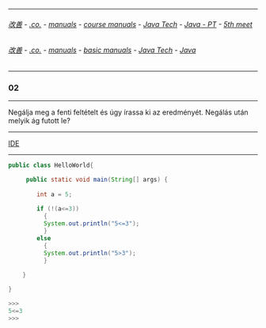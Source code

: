 
---

###### [改善](https://github.com/ttltrk/0C/blob/master/README.MD) - [.co.](https://github.com/ttltrk/PRG/blob/master/CODING.MD) - [manuals](https://github.com/ttltrk/PRG/blob/master/MAN.MD) - [course manuals](https://github.com/ttltrk/PRG/blob/master/COUR_MAN.MD) - [Java Tech](https://github.com/ttltrk/PRG/blob/master/JAVA/DOC/CM/JT.MD) - [Java - PT](https://github.com/ttltrk/PRG/blob/master/JAVA/DOC/BJM/TOMI/JJ.MD) - [5th meet](https://github.com/ttltrk/PRG/blob/master/JAVA/DOC/BJM/TOMI/05/05.MD) 

###### [改善](https://github.com/ttltrk/0C/blob/master/README.MD) - [.co.](https://github.com/ttltrk/PRG/blob/master/CODING.MD) - [manuals](https://github.com/ttltrk/PRG/blob/master/MAN.MD) - [basic manuals](https://github.com/ttltrk/PRG/blob/master/MANUALS.MD) - [Java Tech](https://github.com/ttltrk/PRG/blob/master/JAVA/DOC/JT/JT.MD) - [Java](https://github.com/ttltrk/PRG/blob/master/JAVA/DOC/OJM/OJM.MD)

---

### 02

---

Negálja meg a fenti feltételt és úgy írassa ki az eredményét. Negálás után melyik ág futott le?

---

[IDE](https://www.tutorialspoint.com/compile_java_online.php)

---

```java
public class HelloWorld{

     public static void main(String[] args) {
        
        int a = 5;
        
		if (!(a<=3))
		  {
		  System.out.println("5<=3");
		  }
		else
		  {
		  System.out.println("5>3");
		  }
		
	}

}

>>>
5<=3
>>>
```
